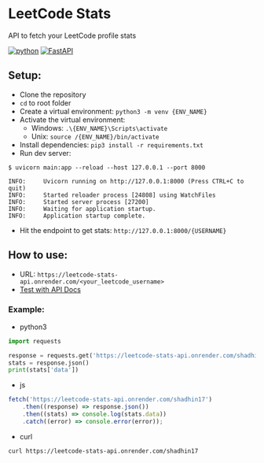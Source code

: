 # LeetCode Stats

API to fetch your LeetCode profile stats

[![python](https://img.shields.io/badge/Python-3.10+-3776AB.svg?style=flat&logo=python&logoColor=white)](https://www.python.org)
[![FastAPI](https://img.shields.io/badge/FastAPI-0.109.0-009688.svg?style=flat&logo=FastAPI&logoColor=white)](https://fastapi.tiangolo.com)

## Setup:

- Clone the repository
- `cd` to root folder
- Create a virtual environment: `python3 -m venv {ENV_NAME}`
- Activate the virtual environment:
  - Windows: `.\{ENV_NAME}\Scripts\activate`
  - Unix: `source /{ENV_NAME}/bin/activate`
- Install dependencies: `pip3 install -r requirements.txt`
- Run dev server:

```console
$ uvicorn main:app --reload --host 127.0.0.1 --port 8000

INFO:     Uvicorn running on http://127.0.0.1:8000 (Press CTRL+C to quit)
INFO:     Started reloader process [24808] using WatchFiles
INFO:     Started server process [27200]
INFO:     Waiting for application startup.
INFO:     Application startup complete.
```

- Hit the endpoint to get stats: `http://127.0.0.1:8000/{USERNAME}`

## How to use:

- URL: `https://leetcode-stats-api.onrender.com/<your_leetcode_username>`
- [Test with API Docs](https://leetcode-stats-api.onrender.com/docs)

### Example:

- python3

```python
import requests

response = requests.get('https://leetcode-stats-api.onrender.com/shadhin17')
stats = response.json()
print(stats['data'])
```

- js

```js
fetch('https://leetcode-stats-api.onrender.com/shadhin17')
	.then((response) => response.json())
	.then((stats) => console.log(stats.data))
	.catch((error) => console.error(error));
```

- curl

```bash
curl https://leetcode-stats-api.onrender.com/shadhin17
```
